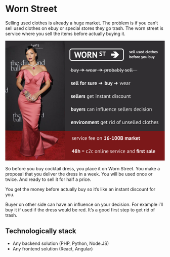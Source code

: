 # Worn Street

Selling used clothes is already a huge market. The problem is if you can’t sell  used clothes on ebuy or special stores they go trash. The worn street is  service where you sell the items before actually buying it.

![slide](https://raw.githubusercontent.com/worn-st/worn-st/master/slide.png)

So before you buy cocktail dress, you place it on Worn Street. You make a proposal that you deliver the dress in a week. You will be used once or twice. And ready to sell it for half a price.

You get the money before actually  buy so it’s like an instant discount for you.

Buyer on other side  can have an influence on your decision. For example i’ll buy it if used if the dress would be red.
It’s a good first step to get rid of trash.

## Technologically stack

- Any backend solution (PHP, Python, Node.JS)
- Any frontend solution (React, Angular)

